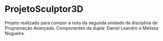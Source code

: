 # ProjetoSculptor3D
Projeto realizado para compor a nota da segunda unidade da disciplina de Programação Avançada.
Componentes da dupla: Daniel Leandro e Melissa Nogueira.

